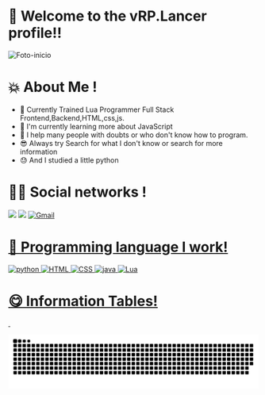 # :wave: Welcome to the vRP.Lancer profile!!





<img src="https://cdn.discordapp.com/attachments/844226427569307657/893292508363255818/oie_122229bd09WRCl.gif" alt="Foto-inicio" width="480"/>




# :boom: About Me !

- :movie_camera: Currently Trained Lua Programmer Full Stack Frontend,Backend,HTML,css,js.
- :sparkling_heart: I'm currently learning more about JavaScript
- :pray: I help many people with doubts or who don't know how to program.
- :sunglasses: Always try Search for what I don't know or search for more information
- :sweat: And I studied a little python

# 👩‍💻 Social networks !

<a href="https://discord.gg/UcZ4M9QQ" rel="nofollow">
   <img src="https://camo.githubusercontent.com/3f990cfefb64f13d28397fe586c3aa38a81fde585de479205d63c79363ebe07a/68747470733a2f2f696d672e736869656c64732e696f2f62616467652f446973636f72642d3732383944413f7374796c653d666f722d7468652d6261646765266c6f676f3d646973636f7264266c6f676f436f6c6f723d7768697465" data-canonical-src="https://img.shields.io/badge/Discord-7289DA?style=for-the-badge&amp;logo=discord&amp;logoColor=white" style="max-width: 100%;"></a>
<a href="https://www.youtube.com/channel/UCB6VCZCcELv6JstQFZRgLrw" rel="nofollow"> <img src="https://camo.githubusercontent.com/d79c5549652f9c7690992eb49571d216a70a480681561cbd93bfbfc77c491e54/68747470733a2f2f696d672e736869656c64732e696f2f62616467652f596f75547562652d4646303030303f7374796c653d666f722d7468652d6261646765266c6f676f3d796f7574756265266c6f676f436f6c6f723d7768697465" data-canonical-src="https://img.shields.io/badge/YouTube-FF0000?style=for-the-badge&amp;logo=youtube&amp;logoColor=white" style="max-width: 100%;"></a>
<a href="mailto:pedropaulohiroshi@gmail.com">
  <img src="https://img.shields.io/badge/Gmail-D14836?style=for-the-badge&logo=gmail&logoColor=white" alt="Gmail">

# 🥰 Programming language I work!
  
  <img src="https://img.shields.io/badge/Python-3776AB?style=for-the-badge&logo=python&logoColor=white" alt="python">
    <img src="https://img.shields.io/badge/HTML-239120?style=for-the-badge&logo=html5&logoColor=white" alt="HTML">
  <img src="https://img.shields.io/badge/CSS-239120?&style=for-the-badge&logo=css3&logoColor=white" alt="CSS"> <img src="https://img.shields.io/badge/JavaScript-F7DF1E?style=for-the-badge&logo=javascript&logoColor=black" alt="java">
  <img src="https://img.shields.io/badge/Lua-2C2D72?style=for-the-badge&logo=lua&logoColor=white" alt="Lua">
  
  # 😋 Information Tables!
  
 <img src="https://github-readme-stats.vercel.app/api?username=lancervrp&theme=dark" alt> 
  <img src="https://github-readme-stats.vercel.app/api/top-langs/?username=lancervrp&theme=dark" alt>
  
  
  ![Snake animation](https://github.com/Lancervrp/Lancervrp/blob/output/github-contribution-grid-snake.svg)
  
  
  
  

<!--
**lancerVRP/Lancervrp** is a ✨ _special_ ✨ repository because its `README.md` (this file) appears on your GitHub profile.





